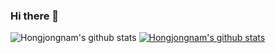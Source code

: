 ### Hi there 👋

![Hongjongnam's github stats](https://github-readme-stats.vercel.app/api?username=Hongjongnam&show_icons=true)
[![Hongjongnam's github stats](https://github-readme-stats.vercel.app/api/top-langs/?username=Hongjongnam&show_icons=true&hide_border=true&title_color=004386&icon_color=004386&layout=compact)](https://github.com/Hongjongnam)

<!--
**Hongjongnam/Hongjongnam** is a ✨ _special_ ✨ repository because its `README.md` (this file) appears on your GitHub profile.

Here are some ideas to get you started:

- 🔭 I’m currently working on ...
- 🌱 I’m currently learning ...
- 👯 I’m looking to collaborate on ...
- 🤔 I’m looking for help with ...
- 💬 Ask me about ...
- 📫 How to reach me: ...
- 😄 Pronouns: ...
- ⚡ Fun fact: ...
-->
